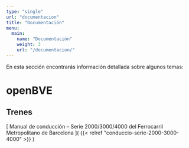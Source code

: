 ```yaml
---
type: "single"
url: "documentacion"
title: "Documentación"
menu:
  main:
    name: "Documentación"
    weight: 3
    url: "/documentacion/"
---
```

En esta sección encontrarás información detallada sobre algunos temas:

# openBVE

## Trenes

[ Manual de conducción – Serie 2000/3000/4000 del Ferrocarril Metropolitano de Barcelona ]( {{< relref "conduccio-serie-2000-3000-4000" >}} )
